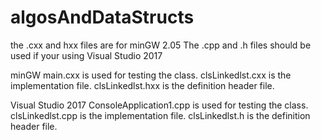 # algosAndDataStructs

the .cxx and hxx files are for minGW 2.05
The .cpp and .h files should be used if your using Visual Studio 2017

minGW
main.cxx is used for testing the class.
clsLinkedlst.cxx is the implementation file.
clsLinkedlst.hxx is the definition header file.

Visual Studio 2017
ConsoleApplication1.cpp is used for testing the class.
clsLinkedlst.cpp is the implementation file.
clsLinkedlst.h is the definition header file.
